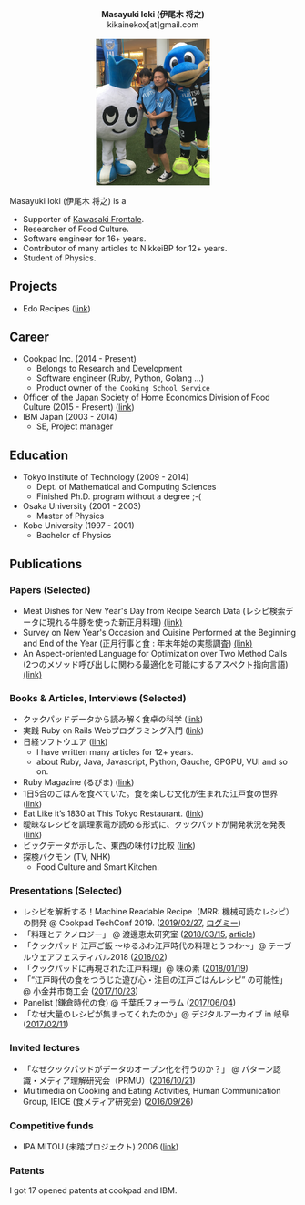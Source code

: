 <p align="center">
  <b>Masayuki Ioki (伊尾木 将之)</b><br>
  kikainekox[at]gmail.com <br>
  <br>
  <img src="keyimage.png" width="200px" />
</p>

Masayuki Ioki (伊尾木 将之) is a
- Supporter of [Kawasaki Frontale](https://www.frontale.co.jp/).
- Researcher of Food Culture.
- Software engineer for 16+ years.
- Contributor of many articles to NikkeiBP for 12+ years.
- Student of Physics.

## Projects
- Edo Recipes ([link](https://cookpad.com/kitchen/14604664))

## Career
- Cookpad Inc. (2014 - Present)
  - Belongs to Research and Development
  - Software engineer (Ruby, Python, Golang ...)
  - Product owner of `the Cooking School Service`
- Officer of the Japan Society of Home Economics Division of Food Culture (2015 - Present) ([link](http://www.js-foodculture.org/))
- IBM Japan (2003 - 2014)
  - SE, Project manager

## Education
- Tokyo Institute of Technology (2009 - 2014)
  - Dept. of Mathematical and Computing Sciences
  - Finished Ph.D. program without a degree ;-(
- Osaka University (2001 - 2003)
  - Master of Physics
- Kobe University (1997 - 2001)
  - Bachelor of Physics

## Publications
### Papers (Selected)
- Meat Dishes for New Year's Day from Recipe Search Data (レシピ検索データに現れる牛豚を使った新正月料理) [(link)](https://ci.nii.ac.jp/naid/40021026570)
- Survey on New Year's Occasion and Cuisine Performed at the Beginning and End of the Year (正月行事と食 : 年末年始の実態調査) [(link)](https://ci.nii.ac.jp/naid/40021785425)
- An Aspect-oriented Language for Optimization over Two Method Calls (2つのメソッド呼び出しに関わる最適化を可能にするアスペクト指向言語) [(link)](https://ci.nii.ac.jp/naid/110008616677)

### Books & Articles, Interviews (Selected)
- クックパッドデータから読み解く食卓の科学 ([link](https://www.amazon.co.jp/dp/4785505206/))
- 実践 Ruby on Rails Webプログラミング入門 ([link](https://www.amazon.co.jp/dp/4881665413))
- 日経ソフトウエア ([link](https://www.nikkeibpm.co.jp/item/nsw/756/saishin.html))
  - I have written many articles for 12+ years.
  - about Ruby, Java, Javascript, Python, Gauche, GPGPU, VUI and so on.
- Ruby Magazine (るびま) ([link](https://magazine.rubyist.net/articles/0020/0020-Hotlinks.html))
- 1日5合のごはんを食べていた。食を楽しむ文化が生まれた江戸食の世界 ([link](https://www.mylohas.net/2018/05/167531edo.html))
- Eat Like it’s 1830 at This Tokyo Restaurant. ([link](https://heated.medium.com/eat-like-its-1830-at-this-tokyo-restaurant-710852fe969f))
- 曖昧なレシピを調理家電が読める形式に、クックパッドが開発状況を発表 ([link](https://tech.nikkeibp.co.jp/atcl/nxt/news/18/04267/?ST=nnm))
- ビッグデータが示した、東西の味付け比較 ([link](https://project.nikkeibp.co.jp/campanella/atcl/15/030900037/031700003/))
- 探検バクモン (TV, NHK)
  - Food Culture and Smart Kitchen.

### Presentations (Selected)
- レシピを解析する！Machine Readable Recipe（MRR: 機械可読なレシピ）の開発 @ Cookpad TechConf 2019. ([2019/02/27](https://techconf.cookpad.com/2019/), [ログミー](https://logmi.jp/tech/articles/321152))
- 「料理とテクノロジー」 @ 渡邊恵太研究室 ([2018/03/15](http://keita-lab.jp/exhibition/), [article](https://pc.watch.impress.co.jp/docs/column/kyokai/1112518.html))
- 「クックパッド 江戸ご飯 ～ゆるふわ江戸時代の料理とうつわ～」@ テーブルウェアフェスティバル2018 ([2018/02](https://www.tokyo-dome.co.jp/tableware/))
- 「クックパッドに再現された江戸料理」@ 味の素 ([2018/01/19](https://www.syokubunka.or.jp/event/symposium/%E5%85%B1%E5%82%AC%E3%82%B7%E3%83%B3%E3%83%9D%E3%82%B8%E3%82%A6%E3%83%A0%E3%83%81%E3%83%A9%E3%82%B7.pdf))
- 「“江戸時代の食をつうじた遊び心・注目の江戸ごはんレシピ” の可能性」　@ 小金井市商工会 ([2017/10/23](https://koganei-s.or.jp/edode-atarashiiwotsukuru2017/))
- Panelist (鎌倉時代の食) @ 千葉氏フォーラム ([2017/06/04](http://chiba-summit.com/history/history02))
- 「なぜ大量のレシピが集まってくれたのか」@ デジタルアーカイブ in 岐阜 ([2017/02/11](http://current.ndl.go.jp/node/33277))

### Invited lectures
- 「なぜクックパッドがデータのオープン化を行うのか？」 @ パターン認識・メディア理解研究会（PRMU）([2016/10/21](https://www.ieice.org/ken/program/index.php?tgs_regid=d6080c927735a8b30dd2d746c6199c839429853883e4e980c6925e15a80e2f09&tgid=IEICE-PRMU&lang=))
- Multimedia on Cooking and Eating Activities, Human Communication Group, IEICE (食メディア研究会) ([2016/09/26](http://www.ccm.media.kyoto-u.ac.jp/CEA/))

### Competitive funds
- IPA MITOU (未踏プロジェクト) 2006 ([link](https://www.ipa.go.jp/jinzai/esp/2006mito1/gaiyou/4-24.html))

### Patents
I got 17 opened patents at cookpad and IBM.
